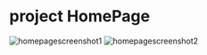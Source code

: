 # project HomePage
![homepagescreenshot1](https://user-images.githubusercontent.com/36894305/39476584-6d79db90-4d2a-11e8-8fb1-cd17ecb2e952.JPG)
![homepagescreenshot2](https://user-images.githubusercontent.com/36894305/39476589-6eba6d26-4d2a-11e8-8a25-cc870974452d.JPG)
